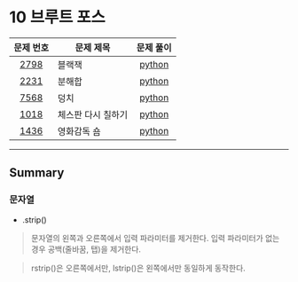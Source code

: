 # 10 브루트 포스

|문제 번호|문제 제목|문제 풀이|
|:---:|---|:---:|
[2798](https://www.acmicpc.net/problem/2798)|블랙잭|[python](2798.py)
[2231](https://www.acmicpc.net/problem/2231)|분해합|[python](2231.py)
[7568](https://www.acmicpc.net/problem/7568)|덩치|[python](7568.py)
[1018](https://www.acmicpc.net/problem/1018)|체스판 다시 칠하기|[python](1018.py)
[1436](https://www.acmicpc.net/problem/1436)|영화감독 숌|[python](1436.py)

---

## Summary

### 문자열

- .strip()

> 문자열의 왼쪽과 오른쪽에서 입력 파라미터를 제거한다. 입력 파라미터가 없는 경우 공백(줄바꿈, 탭)을 제거한다.

> rstrip()은 오른쪽에서만, lstrip()은 왼쪽에서만 동일하게 동작한다.